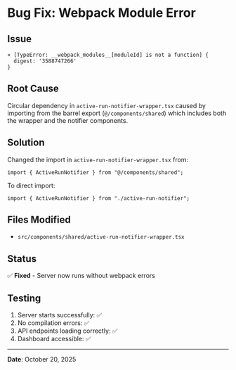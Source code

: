 # Bug Fix: Webpack Module Error

## Issue
```
⨯ [TypeError: __webpack_modules__[moduleId] is not a function] {
  digest: '3588747266'
}
```

## Root Cause
Circular dependency in `active-run-notifier-wrapper.tsx` caused by importing from the barrel export (`@/components/shared`) which includes both the wrapper and the notifier components.

## Solution
Changed the import in `active-run-notifier-wrapper.tsx` from:
```tsx
import { ActiveRunNotifier } from "@/components/shared";
```

To direct import:
```tsx
import { ActiveRunNotifier } from "./active-run-notifier";
```

## Files Modified
- `src/components/shared/active-run-notifier-wrapper.tsx`

## Status
✅ **Fixed** - Server now runs without webpack errors

## Testing
1. Server starts successfully: ✅
2. No compilation errors: ✅
3. API endpoints loading correctly: ✅
4. Dashboard accessible: ✅

---
**Date**: October 20, 2025
